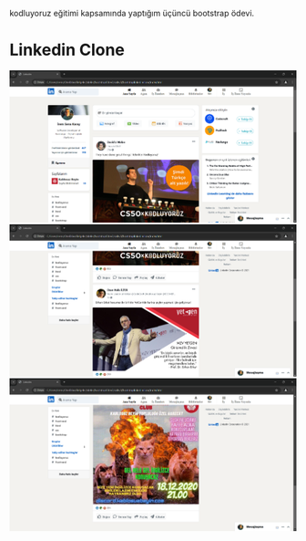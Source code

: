kodluyoruz eğitimi kapsamında yaptığım üçüncü bootstrap ödevi.
# Linkedin Clone
![Proje Gorseli 1](https://github.com/iremsena6/bootstrapOdev3/blob/main/images/projeGorseli1.png)
![Proje Gorseli 2](https://github.com/iremsena6/bootstrapOdev3/blob/main/images/projeGorseli2.png)
![Proje Gorseli 3](https://github.com/iremsena6/bootstrapOdev3/blob/main/images/projeGorseli3.png)
